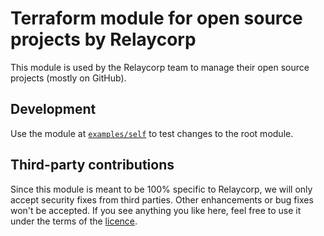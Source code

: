 # Terraform module for open source projects by Relaycorp

This module is used by the Relaycorp team to manage their open source projects (mostly on GitHub).

## Development

Use the module at [`examples/self`](./examples/self) to test changes to the root module.

## Third-party contributions

Since this module is meant to be 100% specific to Relaycorp, we will only accept security fixes from third parties. Other enhancements or bug fixes won't be accepted. If you see anything you like here, feel free to use it under the terms of the [licence](./LICENSE).
